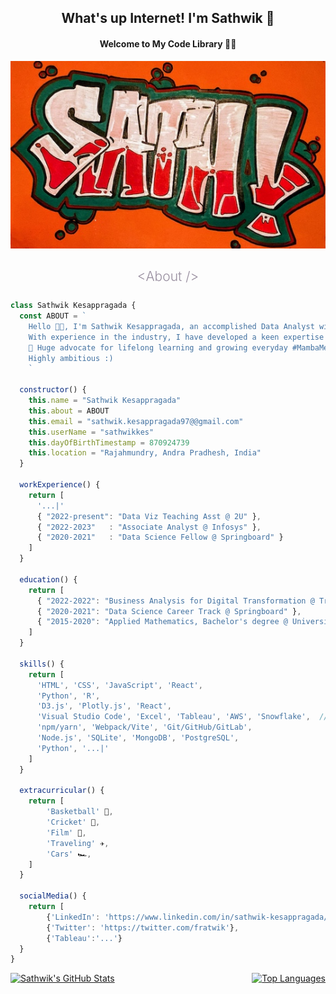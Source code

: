 <div style="text-align: center;">

## What's up Internet! I'm Sathwik 👋

#### Welcome to My Code Library 👨‍💻

</div>

<p align="center">
  <img src="sath.JPG" alt="Sathwik Kesappragada" />
</p>

<h2 align="center" style="font-weight: 300; color: #988e9f; margin-bottom: 25px;">&lt;About /&gt;</h2> 

```javascript
class Sathwik Kesappragada {
  const ABOUT = `
    Hello 👋👋, I'm Sathwik Kesappragada, an accomplished Data Analyst with a passion for building user-driven digital ecosystems. My applied math and stat background fuels my data intuition, while my passion for visualization helps businesses translate insights into action.
    With experience in the industry, I have developed a keen expertise in Python, HTML, CSS, JavaScript. 
    🌱 Huge advocate for lifelong learning and growing everyday #MambaMentality #KobeBryant 
    Highly ambitious :)
    `

  constructor() {
    this.name = "Sathwik Kesappragada"
    this.about = ABOUT
    this.email = "sathwik.kesappragada97@@gmail.com"
    this.userName = "sathwikkes"
    this.dayOfBirthTimestamp = 870924739
    this.location = "Rajahmundry, Andra Pradhesh, India"
  }

  workExperience() {
    return [
      '...|'
      { "2022-present": "Data Viz Teaching Asst @ 2U" },
      { "2022-2023"   : "Associate Analyst @ Infosys" },
      { "2020-2021"   : "Data Science Fellow @ Springboard" }
    ]
  }

  education() {
    return [
      { "2022-2022": "Business Analysis for Digital Transformation @ Trinity College" },
      { "2020-2021": "Data Science Career Track @ Springboard" },
      { "2015-2020": "Applied Mathematics, Bachelor's degree @ University of California, Riverside" }
    ]
  }

  skills() {
    return [
      'HTML', 'CSS', 'JavaScript', 'React',
      'Python', 'R',
      'D3.js', 'Plotly.js', 'React', 
      'Visual Studio Code', 'Excel', 'Tableau', 'AWS', 'Snowflake',  // ->> Developer Tools
      'npm/yarn', 'Webpack/Vite', 'Git/GitHub/GitLab',
      'Node.js', 'SQLite', 'MongoDB', 'PostgreSQL',
      'Python', '...|'
    ]
  }

  extracurricular() {
    return [
        'Basketball' 🏀,
        'Cricket' 🏏, 
        'Film' 🎥, 
        'Traveling' ✈️, 
        'Cars' 🏎️, 
    ]
  }

  socialMedia() {
    return [
        {'LinkedIn': 'https://www.linkedin.com/in/sathwik-kesappragada/'},
        {'Twitter': 'https://twitter.com/fratwik'},
        {'Tableau':'...'}
  }
}
```

<div style="display: flex; justify-content: space-between;">
  <a href="https://github.com/sathwikkes/github-readme-stats">
    <img src="https://github-readme-stats.vercel.app/api?username=sathwikkes&count_private=true&show_icons=true&theme=radical&hide_rank=false" alt="Sathwik's GitHub Stats">
  </a>
  <a href="https://github.com/sathwikkes/github-readme-stats">
    <img src="https://github-readme-stats.vercel.app/api/top-langs/?username=sathwikkes&layout=compact" alt="Top Languages">
  </a>
</div>
